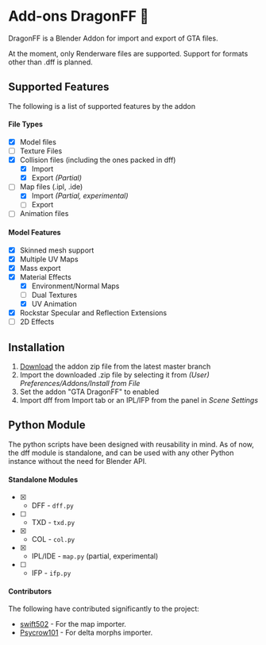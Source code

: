 # Add-ons DragonFF 👻

DragonFF is a Blender Addon for import and export of GTA files. 

At the moment, only Renderware files are supported. Support for formats other than .dff is planned. 

## Supported Features

The following is a list of supported features by the addon

#### File Types

- [X] Model files
- [ ] Texture Files
- [X] Collision files (including the ones packed in dff)
  - [X] Import
  - [X] Export *(Partial)*
- [ ] Map files (.ipl, .ide)
  - [X] Import *(Partial, experimental)*
  - [ ] Export
- [ ] Animation files

#### Model Features

- [X] Skinned mesh support
- [X] Multiple UV Maps
- [X] Mass export
- [X] Material Effects
  - [X] Environment/Normal Maps
  - [ ] Dual Textures
  - [X] UV Animation
- [X] Rockstar Specular and Reflection Extensions
- [ ] 2D Effects

## Installation

1. [Download](https://github.com/Parik27/DragonFF/archive/refs/heads/master.zip) the addon zip file from the latest master branch
2. Import the downloaded .zip file by selecting it from *(User) Preferences/Addons/Install from File*
3. Set the addon "GTA DragonFF" to enabled
4. Import dff from Import tab or an IPL/IFP from the panel in *Scene Settings*

## Python Module

The python scripts have been designed with reusability in mind. As of now, the dff module is standalone, and can be used with any other Python instance without the need for Blender API.

#### Standalone Modules

* [X] - DFF - `dff.py`
* [ ] - TXD - `txd.py`
* [X] - COL - `col.py`
* [X] - IPL/IDE - `map.py` (partial, experimental)
* [ ] - IFP - `ifp.py`

#### Contributors

The following have contributed significantly to the project:

* [swift502](https://github.com/swift502) - For the map importer.
* [Psycrow101](https://github.com/Psycrow101) - For delta morphs importer.

